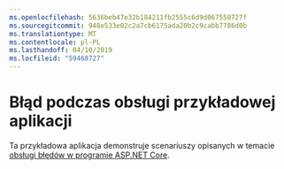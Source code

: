 ```yaml
---
ms.openlocfilehash: 5636beb47e32b184211fb2555c6d9d067550727f
ms.sourcegitcommit: 948e533e02c2a7cb6175ada20b2c9cabb7786d0b
ms.translationtype: MT
ms.contentlocale: pl-PL
ms.lasthandoff: 04/10/2019
ms.locfileid: "59468727"
---
```

# <a name="error-handling-sample-application"></a>Błąd podczas obsługi przykładowej aplikacji

Ta przykładowa aplikacja demonstruje scenariuszy opisanych w temacie [obsługi błędów w programie ASP.NET Core](https://docs.microsoft.com/aspnet/core/fundamentals/error-handling).
